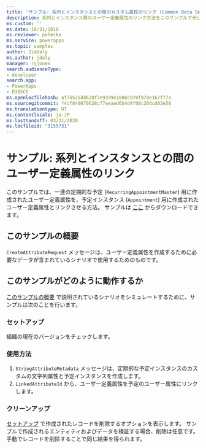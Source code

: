 ```yaml
---
title: 'サンプル: 系列とインスタンスとの間のカスタム属性のリンク (Common Data Service) | Microsoft Docs'
description: 系列とインスタンス間のユーザー定義属性のリンク方法をこのサンプルで示します。
ms.custom: ''
ms.date: 10/31/2018
ms.reviewer: pehecke
ms.service: powerapps
ms.topic: samples
author: JimDaly
ms.author: jdaly
manager: ryjones
search.audienceType:
- developer
search.app:
- PowerApps
- D365CE
ms.openlocfilehash: af76525dd628f7e9399e1808c970f974e167f77a
ms.sourcegitcommit: f4cf849070628cf7eeaed6b4d4f08c20dcd02e58
ms.translationtype: HT
ms.contentlocale: ja-JP
ms.lasthandoff: 03/21/2020
ms.locfileid: "3155731"
---
```

# <a name="sample-link-custom-attributes-between-series-and-instances"></a>サンプル: 系列とインスタンスとの間のユーザー定義属性のリンク

このサンプルでは、一連の定期的な予定 (`RecurringAppointmentMaster`) 用に作成されたユーザー定義属性を、予定インスタンス (`Appointment`) 用に作成されたユーザー定義属性とリンクさせる方法。 サンプルは [ここ](https://github.com/Microsoft/PowerApps-Samples/tree/master/cds/orgsvc/C%23/LinkAttributes) からダウンロードできます。

## <a name="what-this-sample-does"></a>このサンプルの概要

`CreateAttributeRequest` メッセージは、ユーザー定義属性を作成するために必要なデータが含まれているシナリオで使用するためのものです。

## <a name="how-this-sample-works"></a>このサンプルがどのように動作するか

[このサンプルの概要](#what-this-sample-does) で説明されているシナリオをシミュレートするために、サンプルは次のことを行います。

### <a name="setup"></a>セットアップ

組織の現在のバージョンをチェックします。

### <a name="demonstrate"></a>使用方法

1. `StringAttributeMetadata` メッセージは、定期的な予定インスタンスのカスタムの文字列属性と予定インスタンスを作成します。
2. `LinkedAttributeId` から、ユーザー定義属性を予定のユーザー属性にリンクします。

### <a name="clean-up"></a>クリーンアップ

[セットアップ](#setup) で作成されたレコードを削除するオプションを表示します。 サンプルで作成されるエンティティおよびデータを検証する場合、削除は任意です。 手動でレコードを削除することで同じ結果を得られます。
